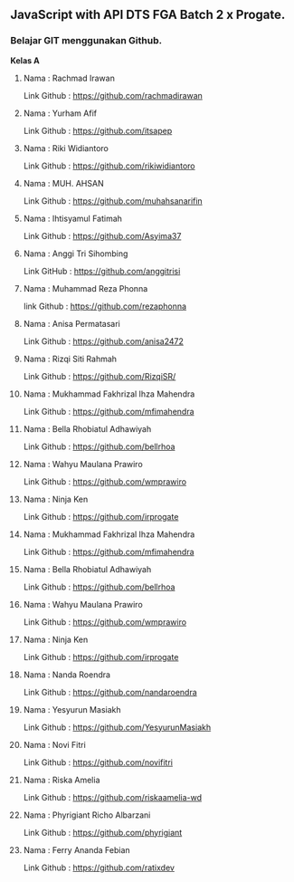 ## JavaScript with API DTS FGA Batch 2 x Progate.

<h3>Belajar GIT menggunakan Github.</h3>

**Kelas A**

1. Nama : Rachmad Irawan 
    
    Link Github : https://github.com/rachmadirawan

2. Nama : Yurham Afif
    
    Link Github : https://github.com/itsapep

3. Nama : Riki Widiantoro
    
    Link Github : https://github.com/rikiwidiantoro

4. Nama : MUH. AHSAN

    Link Github : https://github.com/muhahsanarifin

5. Nama : Ihtisyamul Fatimah
    
    Link Github : https://github.com/Asyima37

6. Nama : Anggi Tri Sihombing
    
    Link GitHub : https://github.com/anggitrisi

7. Nama : Muhammad Reza Phonna

    link Github : https://github.com/rezaphonna

8. Nama : Anisa Permatasari

    Link Github : https://github.com/anisa2472   

9. Nama : Rizqi Siti Rahmah

    Link Github : https://github.com/RizqiSR/
   
10. Nama : Mukhammad Fakhrizal Ihza Mahendra

    Link Github : https://github.com/mfimahendra
    
11. Nama : Bella Rhobiatul Adhawiyah

    Link Github : https://github.com/bellrhoa

12. Nama : Wahyu Maulana Prawiro

    Link Github : https://github.com/wmprawiro

13. Nama : Ninja Ken

    Link Github : https://github.com/irprogate

   
14. Nama : Mukhammad Fakhrizal Ihza Mahendra

    Link Github : https://github.com/mfimahendra
    
15. Nama : Bella Rhobiatul Adhawiyah

    Link Github : https://github.com/bellrhoa

16. Nama : Wahyu Maulana Prawiro

    Link Github : https://github.com/wmprawiro

17. Nama : Ninja Ken

    Link Github : https://github.com/irprogate

18. Nama : Nanda Roendra

    Link Github : https://github.com/nandaroendra

19. Nama : Yesyurun Masiakh

    Link Github : https://github.com/YesyurunMasiakh

20. Nama : Novi Fitri

    Link Github : https://github.com/novifitri

21. Nama : Riska Amelia

    Link Github : https://github.com/riskaamelia-wd

21. Nama : Phyrigiant Richo Albarzani

    Link Github : https://github.com/phyrigiant
    
22. Nama : Ferry Ananda Febian
    
    Link Github : https://github.com/ratixdev

